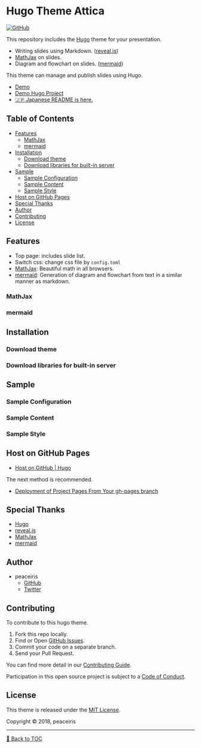 # Hugo Theme Attica

<!-- https://shields.io/ -->
[![GitHub](https://img.shields.io/github/license/mashape/apistatus.svg)](https://github.com/peaceiris/hugo-slide-manager/blob/master/LICENSE)

This repository includes the [Hugo] theme for your presentation.

- Writing slides using Markdown. ([reveal.js])
- [MathJax] on slides.
- Diagram and flowchart on slides. ([mermaid])

This theme can manage and publish slides using Hugo.

- [Demo]
- [Demo Hugo Project]
- [:jp: Japanese README is here.](https://github.com/peaceiris/hugo-slide-manager/blob/master/README_ja.md)



## Table of Contents

<!-- START doctoc generated TOC please keep comment here to allow auto update -->
<!-- DON'T EDIT THIS SECTION, INSTEAD RE-RUN doctoc TO UPDATE -->


- [Features](#features)
  - [MathJax](#mathjax)
  - [mermaid](#mermaid)
- [Installation](#installation)
  - [Download theme](#download-theme)
  - [Download libraries for built-in server](#download-libraries-for-built-in-server)
- [Sample](#sample)
  - [Sample Configuration](#sample-configuration)
  - [Sample Content](#sample-content)
  - [Sample Style](#sample-style)
- [Host on GitHub Pages](#host-on-github-pages)
- [Special Thanks](#special-thanks)
- [Author](#author)
- [Contributing](#contributing)
- [License](#license)

<!-- END doctoc generated TOC please keep comment here to allow auto update -->



## Features

- Top page: includes slide list.
- Switch css: change css file by `config.toml`
- [MathJax]: Beautiful math in all browsers.
- [mermaid]: Generation of diagram and flowchart from text in a similar manner as markdown.

### MathJax

### mermaid



## Installation

### Download theme

### Download libraries for built-in server

<!-- Inside the folder of your Hugo site run: -->

<!-- ```sh -->
<!-- cd themes -->
<!-- git clone  -->
<!-- ``` -->

<!-- For more information read the official [setup guide](//gohugo.io/overview/installing/) of Hugo. -->



## Sample

### Sample Configuration

<!-- The following `config.toml` is used for the demo site mentioned above. -->

<!-- ```toml -->
<!-- baseurl         = "/" -->
<!-- theme           = "slide-manager" -->
<!-- languageCode    = "en" -->
<!-- title           = "" -->
<!-- canonifyurls    = true -->

<!-- [params] -->
<!--   googleAnalytics = "" -->
<!--   name            = "peaceiris" -->
<!--   description     = "" -->
<!--   customCSS      = ["custom.css"] -->
<!-- ``` -->

### Sample Content

### Sample Style

<!-- Usually you'll maintain your own custom CSS. -->
<!-- This has to be declared in the `config.toml`. -->
<!-- Sample style is included in the `exampleSite/static/css` folder. -->

<!-- Have fun! -->



## Host on GitHub Pages

- [Host on GitHub | Hugo]

The next method is recommended.

- [Deployment of Project Pages From Your gh-pages branch]



## Special Thanks

- [Hugo]
- [reveal.js]
- [MathJax]
- [mermaid]



## Author

- peaceiris
    - [GitHub]
    - [Twitter]



## Contributing

To contribute to this hugo theme.

1. Fork this repo locally.
2. Find or Open [GitHub Issues].
3. Commit your code on a separate branch.
4. Send your Pull Request.

You can find more detail in our [Contributing Guide].

Participation in this open source project is subject to a [Code of Conduct].



## License

This theme is released under the [MIT License].

Copyright © 2018, peaceiris



---

[:small_red_triangle: Back to TOC]



<!-- Internal References -->
[:small_red_triangle: Back to TOC]: #table-of-contents

[Demo]: https://peaceiris.github.io/open-slides/
[Demo Hugo Project]: https://github.com/peaceiris/hugo-slide-manager-demo
[MIT License]: ./LICENSE
[GitHub Issues]: https://github.com/peaceiris/hugo-slide-manager/issues
[Contributing Guide]: ./CONTRIBUTING.md
[Code of Conduct]: ./CODE_OF_CONDUCT.md

[GitHub]: https://github.com/peaceiris
[Twitter]: https://twitter.com/piris314en

<!-- External References -->
[Hugo]: https://gohugo.io/
[reveal.js]: https://github.com/hakimel/reveal.js/
[MathJax]: https://www.mathjax.org/
[mermaid]: https://github.com/knsv/mermaid

[Host on GitHub | Hugo]: https://gohugo.io/hosting-and-deployment/hosting-on-github/
[Deployment of Project Pages From Your gh-pages branch]: https://gohugo.io/hosting-and-deployment/hosting-on-github/#deployment-of-project-pages-from-your-gh-pages-branch
